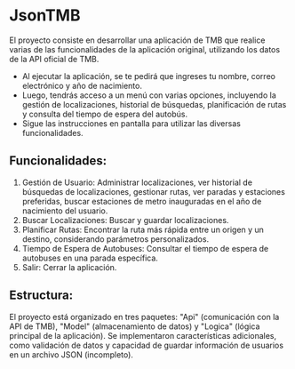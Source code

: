 # JsonTMB
El proyecto consiste en desarrollar una aplicación de TMB que realice varias de las funcionalidades de la aplicación original, utilizando los datos de la API oficial de TMB. 
- Al ejecutar la aplicación, se te pedirá que ingreses tu nombre, correo electrónico y año de nacimiento.
- Luego, tendrás acceso a un menú con varias opciones, incluyendo la gestión de localizaciones, historial de búsquedas, planificación de rutas y consulta del tiempo de espera del autobús.
- Sigue las instrucciones en pantalla para utilizar las diversas funcionalidades.

## Funcionalidades:
1. Gestión de Usuario: Administrar localizaciones, ver historial de búsquedas de localizaciones, gestionar rutas, ver paradas y estaciones preferidas, buscar estaciones de metro inauguradas en el año de nacimiento del usuario.
2. Buscar Localizaciones: Buscar y guardar localizaciones.
3. Planificar Rutas: Encontrar la ruta más rápida entre un origen y un destino, considerando parámetros personalizados.
4. Tiempo de Espera de Autobuses: Consultar el tiempo de espera de autobuses en una parada específica.
5. Salir: Cerrar la aplicación.

## Estructura:
El proyecto está organizado en tres paquetes: "Api" (comunicación con la API de TMB), "Model" (almacenamiento de datos) y "Logica" (lógica principal de la aplicación). Se implementaron características adicionales, como validación de datos y capacidad de guardar información de usuarios en un archivo JSON (incompleto).

